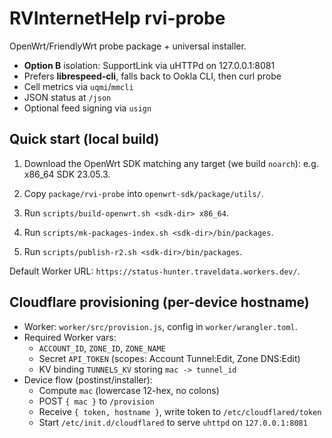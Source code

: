 # RVInternetHelp rvi-probe

OpenWrt/FriendlyWrt probe package + universal installer.

- **Option B** isolation: SupportLink via uHTTPd on 127.0.0.1:8081
- Prefers **librespeed-cli**, falls back to Ookla CLI, then curl probe
- Cell metrics via `uqmi`/`mmcli`
- JSON status at `/json`
- Optional feed signing via `usign`

## Quick start (local build)
1. Download the OpenWrt SDK matching any target (we build `noarch`): e.g. x86_64 SDK 23.05.3.

2. Copy `package/rvi-probe` into `openwrt-sdk/package/utils/`.

3. Run `scripts/build-openwrt.sh <sdk-dir> x86_64`.

4. Run `scripts/mk-packages-index.sh <sdk-dir>/bin/packages`.

5. Run `scripts/publish-r2.sh <sdk-dir>/bin/packages`.


Default Worker URL: `https://status-hunter.traveldata.workers.dev/`.

## Cloudflare provisioning (per-device hostname)
- Worker: `worker/src/provision.js`, config in `worker/wrangler.toml`.
- Required Worker vars:
  - `ACCOUNT_ID`, `ZONE_ID`, `ZONE_NAME`
  - Secret `API_TOKEN` (scopes: Account Tunnel:Edit, Zone DNS:Edit)
  - KV binding `TUNNELS_KV` storing `mac -> tunnel_id`
- Device flow (postinst/installer):
  - Compute `mac` (lowercase 12-hex, no colons)
  - POST `{ mac }` to `/provision`
  - Receive `{ token, hostname }`, write token to `/etc/cloudflared/token`
  - Start `/etc/init.d/cloudflared` to serve `uhttpd` on `127.0.0.1:8081`
